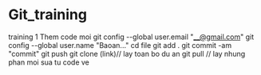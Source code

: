 # Git_training
training 1
Them code moi
git config --global user.email "__@gmail.com"
git config --global user.name "Baoan..."
cd file
git add .
git commit -am "commit"
git push
git clone (link)// lay toan bo du an
git pull // lay nhung phan moi sua tu code ve
